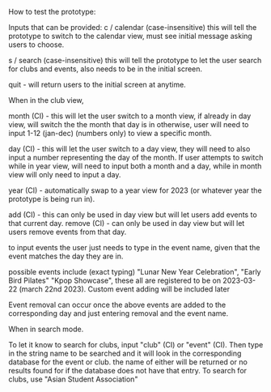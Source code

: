 How to test the prototype:

Inputs that can be provided:
c / calendar (case-insensitive) this will tell the prototype to switch to the calendar view, must see initial message
asking users to choose.

s / search (case-insensitive) this will tell the prototype to let the user search for clubs and events,
also needs to be in the initial screen. 

quit - will return users to the initial screen at anytime.

When in the club view,

month (CI) - this will let the user switch to a month view, if already in day view, will switch the the month that day is in
otherwise, user will need to input 1-12 (jan-dec) (numbers only) to view a specific month.

day (CI) - this will let the user switch to a day view, they will need to also input a number representing the day of the month.
If user attempts to switch while in year view, will need to input both a month and a day, while in month view will only need to
input a day.

year (CI) - automatically swap to a year view for 2023 (or whatever year the prototype is being run in).

add (CI) - this can only be used in day view but will let users add events to that current day.
remove (CI) - can only be used in day view but will let users remove events from that day. 

to input events the user just needs to type in the event name, given that the event matches the day they are in.

possible events include (exact typing) "Lunar New Year Celebration", "Early Bird Pilates" "Kpop Showcase", these all
are registered to be on 2023-03-22 (march 22nd 2023). Custom event adding will be included later

Event removal can occur once the above events are added to the corresponding day and just entering removal and the event name.


When in search mode.

To let it know to search for clubs, input "club" (CI) or "event" (CI). Then type in the string name to be searched and
it will look in the corresponding database for the event or club. the name of either will be returned or no results found
for if the database does not have that entry. To search for clubs, use "Asian Student Association"